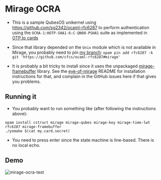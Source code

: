 # Mirage OCRA

- This is a sample QubesOS unikernel using
  https://github.com/sg2342/ocaml-rfc6287 to
  perform authentication using the `OCRA-1:HOTP-SHA1-6:C-QN08-PSHA1`
  suite as implemented in [OTP.to cards](https://otp.to/)

- Since that library depended on the `Unix` module which is not available in Mirage,
  you probably need to pin [my branch](https://github.com/cfcs/ocaml-rfc6287):
  `opam pin add rfc6287 -k git 'https://github.com/cfcs/ocaml-rfc6287#mirage'`

- It is probably a bit tricky to install since it uses the unpackaged
  [mirage-framebuffer](https://github.com/cfcs/mirage-framebuffer) library.
  See the [eye-of-mirage](https://github.com/cfcs/eye-of-mirage) README for
  installation instructions for that, and complain in the GitHub issues here
  if that gives you problems.

## Running it

- You probably want to run something like (after following the instructions above):
```shell
opam install cstruct mirage mirage-qubes mirage-key mirage-time-lwt rfc6287 mirage-framebuffer
./yomake $(cat my.card.secret)
```

- You need to press enter since the state machine is line-based. There is no local echo.

## Demo
![mirage-ocra-test](https://user-images.githubusercontent.com/9653993/37250559-570080dc-2500-11e8-833e-24d0398c742e.png)
